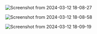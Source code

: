 
![Screenshot from 2024-03-12 18-08-27](https://github.com/vivek-anand-singh/CartService/assets/145670267/a0a0fbf6-c753-4a65-a5b0-34a7cf7e6135)


![Screenshot from 2024-03-12 18-08-58](https://github.com/vivek-anand-singh/CartService/assets/145670267/19d8dbcb-9d38-4f3f-a088-a984e6acfdff)



![Screenshot from 2024-03-12 18-09-19](https://github.com/vivek-anand-singh/CartService/assets/145670267/f81927e0-3004-4c86-86cf-928dc4018d71)


